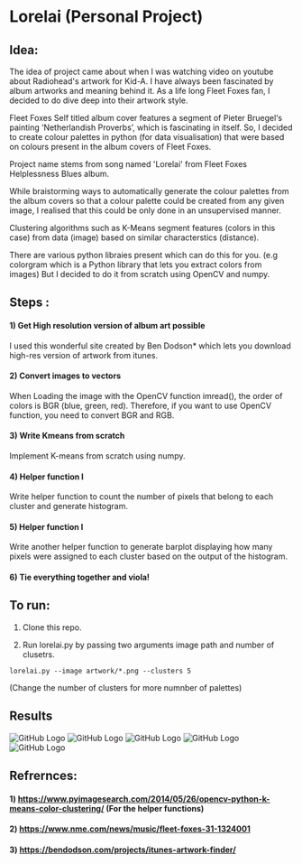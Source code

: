 # Lorelai (Personal Project)

## Idea:

The idea of project came about when I was watching video on youtube about Radiohead's artwork for Kid-A. I have always been fascinated by album artworks and meaning behind it. As a life long Fleet Foxes fan, I decided to do dive deep into their artwork style.

Fleet Foxes Self titled album cover features a segment of Pieter Bruegel‘s painting ‘Netherlandish Proverbs’, which is fascinating in itself. So, I decided to  create colour palettes in python (for data visualisation) that were based on colours present in the album covers of Fleet Foxes. 

Project name stems from song named 'Lorelai' from Fleet Foxes Helplessness Blues album.

While braistorming ways to automatically generate the colour palettes from the album covers so that a colour palette could be created from any given image, I realised that this could be only done in an unsupervised manner. 

Clustering algorithms such as K-Means segment features (colors in this case) from data (image) based on similar characterstics (distance).

There are various python libraies present which can do this for you. (e.g colorgram which is a Python library that lets you extract colors from images)
But I decided to do it from scratch using OpenCV and numpy. 

## Steps :

#### 1) Get High resolution version of album art possible

I used this wonderful site created by Ben Dodson* which lets you download high-res version of artwork from itunes.

#### 2) Convert images to vectors

When Loading the image with the OpenCV function imread(), the order of colors is BGR (blue, green, red).
Therefore, if you want to use OpenCV function, you need to convert BGR and RGB.

#### 3) Write Kmeans from scratch

Implement K-means from scratch using numpy.

#### 4) Helper function I 

Write helper function to count the number of pixels that belong to each cluster and generate histogram.

#### 5) Helper function I

Write another helper function to generate barplot displaying how many pixels were assigned to each cluster based on the output of the histogram.

#### 6) Tie everything together and viola!


## To run:

1) Clone this repo.

2) Run lorelai.py by passing two arguments image path and number of clusetrs. 

```
lorelai.py --image artwork/*.png --clusters 5
```
(Change the number of clusters for more numnber of palettes)

## Results 


![GitHub Logo](/results/1111.png)
![GitHub Logo](/results/2222.png)
![GitHub Logo](/results/3333.png)
![GitHub Logo](/results/4444.png)
![GitHub Logo](/results/5555.png)



## Refrernces:

#### 1) https://www.pyimagesearch.com/2014/05/26/opencv-python-k-means-color-clustering/ (For the helper functions)

#### 2) https://www.nme.com/news/music/fleet-foxes-31-1324001

#### 3) https://bendodson.com/projects/itunes-artwork-finder/
